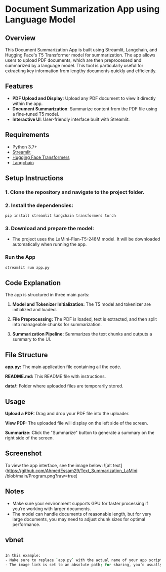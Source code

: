 # Document Summarization App using Language Model


## Overview
This Document Summarization App is built using Streamlit, Langchain, and Hugging Face's T5 Transformer model for summarization. The app allows users to upload PDF documents, which are then preprocessed and summarized by a language model. This tool is particularly useful for extracting key information from lengthy documents quickly and efficiently.

## Features
- **PDF Upload and Display**: Upload any PDF document to view it directly within the app.
- **Document Summarization**: Summarize content from the PDF file using a fine-tuned T5 model.
- **Interactive UI**: User-friendly interface built with Streamlit.

## Requirements
- Python 3.7+
- [Streamlit](https://streamlit.io/)
- [Hugging Face Transformers](https://huggingface.co/transformers/)
- [Langchain](https://langchain.com/)

## Setup Instructions
### 1. **Clone the repository** and navigate to the project folder.
### 2. **Install the dependencies**:
   ```bash
   pip install streamlit langchain transformers torch
   ```

### 3. Download and prepare the model:

- The project uses the LaMini-Flan-T5-248M model. It will be downloaded automatically when running the app.

### Run the App
   ```bash
streamlit run app.py
   ```

## Code Explanation
The app is structured in three main parts:

1. **Model and Tokenizer Initialization:** The T5 model and tokenizer are initialized and loaded.

2. **File Preprocessing:** The PDF is loaded, text is extracted, and then split into manageable chunks for summarization.
3. **Summarization Pipeline:** Summarizes the text chunks and outputs a summary to the UI.

## File Structure

**app.py:** The main application file containing all the code.

**README.md:** This README file with instructions.

**data/:** Folder where uploaded files are temporarily stored.
## Usage
**Upload a PDF:** Drag and drop your PDF file into the uploader.

**View PDF:** The uploaded file will display on the left side of the screen.

**Summarize:** Click the "Summarize" button to generate a summary on the right side of the screen.

## Screenshot

To view the app interface, see the image below:
![alt text](https://github.com/AhmedEssam29/Text_Summarization_LaMini
/blob/main/Program.png?raw=true)



## Notes
- Make sure your environment supports GPU for faster processing if you’re working with larger documents.
- The model can handle documents of reasonable length, but for very large documents, you may need to adjust chunk sizes for optimal performance.

## vbnet

   ```bash

In this example:
- Make sure to replace `app.py` with the actual name of your app script if it differs.
- The image link is set to an absolute path; for sharing, you’d usually place the image within the repository and use a relative path like `![Program Interface](./Program.png)`
```





